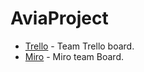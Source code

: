 # AviaProject

- [Trello](https://trello.com/invite/b/I87P4rLH/10f07abb3dfe925789219237c547c343/project-avia) - Team Trello board.
- [Miro](https://miro.com/app/board/o9J_lTNIF94=/) - Miro team Board.
